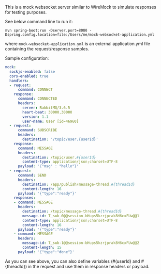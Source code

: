 This is a mock websocket server similar to WireMock to simulate responses for testing purposes.

See below command line to run it:
```
mvn spring-boot:run -Dserver.port=8080 -Dspring.config.location=file:/Users/me/mock-websocket-application.yml
``` 

where ```mock-websocket-application.yml``` is an external application.yml file containing the request/response samples.

Sample configuration:
```yaml
mock:
  sockjs-enabled: false
  cors-enabled: true
  handlers:
  - request:
      command: CONNECT
    response:
      command: CONNECTED
      headers:
        server: RabbitMQ/3.6.5
        heart-beat: 30000,30000
        version: 1.1
        user-name: User [id=46960]
  - request:
      command: SUBSCRIBE
      headers:
        destination: '/topic/user.{userId}'
    response:
      command: MESSAGE
      headers:
        destination: /topic/user.#{userId}
        content-type: application/json;charset=UTF-8
      payload: '{"msg" : "hello"}'
  - request:
      command: SEND
      headers:
        destination: /app/publish/message-thread.#{threadId}
        content-length: 16
      payload: '{"type":"ready"}'
    responses:
    - command: MESSAGE
      headers:
        destination: /topic/message-thread.#{threadId}
        message-id: T_sub-0@@session-bHups5kzrjprak8H6cxFUw@@1
        content-type: application/json;charset=UTF-8
        content-length: 16
      payload: '{"type":"ready"}'
    - command: MESSAGE
      headers:
        message-id: T_sub-1@@session-bHups5kzrjprak8H6cxFUw@@2
        content-length: 15
      payload: '{"type":"done"}'

```

As you can see above, you can also define variables (#{userId} and #{threadId}) in the request and use them in response headers or payload.  